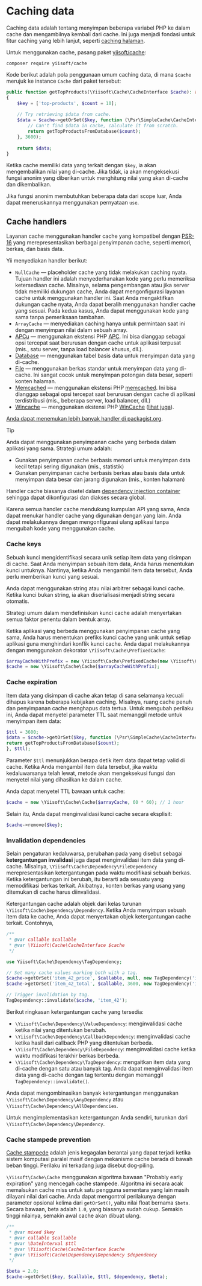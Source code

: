 # Caching data

Caching data adalah tentang menyimpan beberapa variabel PHP ke dalam cache dan mengambilnya kembali dari cache.
Ini juga menjadi fondasi untuk fitur caching yang lebih lanjut, seperti [caching halaman](page.md).

Untuk menggunakan cache, pasang paket [yiisoft/cache](https://github.com/yiisoft/cache):

```shell
composer require yiisoft/cache
```

Kode berikut adalah pola penggunaan umum caching data, di mana `$cache` merujuk ke
instance `Cache` dari paket tersebut:

```php
public function getTopProducts(\Yiisoft\Cache\CacheInterface $cache): array
{
    $key = ['top-products', $count = 10];
    
    // Try retrieving $data from cache.
    $data = $cache->getOrSet($key, function (\Psr\SimpleCache\CacheInterface $cache) use ($count) {
        // Can't find $data in cache, calculate it from scratch.
        return getTopProductsFromDatabase($count);
    }, 3600);
    
    return $data;
}
```

Ketika cache memiliki data yang terkait dengan `$key`, ia akan mengembalikan nilai yang di-cache.
Jika tidak, ia akan mengeksekusi fungsi anonim yang diberikan untuk menghitung nilai yang akan di-cache dan dikembalikan.

Jika fungsi anonim membutuhkan beberapa data dari scope luar, Anda dapat meneruskannya menggunakan pernyataan `use`.

## Cache handlers

Layanan cache menggunakan handler cache yang kompatibel dengan [PSR-16](https://www.php-fig.org/psr/psr-16/) yang merepresentasikan berbagai
penyimpanan cache, seperti memori, berkas, dan basis data.

Yii menyediakan handler berikut:

- `NullCache` — placeholder cache yang tidak melakukan caching nyata. Tujuan handler ini adalah menyederhanakan
  kode yang perlu memeriksa ketersediaan cache. Misalnya, selama pengembangan atau jika server tidak memiliki
  dukungan cache, Anda dapat mengonfigurasi layanan cache untuk menggunakan handler ini.
  Saat Anda mengaktifkan dukungan cache nyata, Anda dapat beralih menggunakan handler cache yang sesuai.
  Pada kedua kasus, Anda dapat menggunakan kode yang sama tanpa pemeriksaan tambahan.
- `ArrayCache` — menyediakan caching hanya untuk permintaan saat ini dengan menyimpan nilai dalam sebuah array.
- [APCu](https://github.com/yiisoft/cache-apcu) — menggunakan ekstensi PHP [APC](https://secure.php.net/manual/en/book.apc.php).
  Ini bisa dianggap sebagai opsi tercepat saat berurusan dengan cache untuk aplikasi terpusat (mis., satu
  server, tanpa load balancer khusus, dll.).
- [Database](https://github.com/yiisoft/cache-db) — menggunakan tabel basis data untuk menyimpan data yang di-cache.
- [File](https://github.com/yiisoft/cache-file) — menggunakan berkas standar untuk menyimpan data yang di-cache. Ini sangat cocok
  untuk menyimpan potongan data besar, seperti konten halaman.
- [Memcached](https://github.com/yiisoft/cache-memcached) — menggunakan ekstensi PHP [memcached](https://secure.php.net/manual/en/book.memcached.php).
  Ini bisa dianggap sebagai opsi tercepat saat berurusan dengan cache di aplikasi terdistribusi
  (mis., beberapa server, load balancer, dll.)
- [Wincache](https://github.com/yiisoft/cache-wincache) — menggunakan ekstensi PHP [WinCache](https://iis.net/downloads/microsoft/wincache-extension)
  ([lihat juga](https://secure.php.net/manual/en/book.wincache.php)).

[Anda dapat menemukan lebih banyak handler di packagist.org](https://packagist.org/providers/psr/simple-cache-implementation).

> [!TIP]
> Anda dapat menggunakan penyimpanan cache yang berbeda dalam aplikasi yang sama. Strategi umum adalah:
> - Gunakan penyimpanan cache berbasis memori untuk menyimpan data kecil tetapi sering digunakan (mis., statistik)
> - Gunakan penyimpanan cache berbasis berkas atau basis data untuk menyimpan data besar dan jarang digunakan (mis., konten halaman)

Handler cache biasanya disetel dalam [dependency injection container](../concept/di-container.md) sehingga dapat
dikonfigurasi dan diakses secara global.

Karena semua handler cache mendukung kumpulan API yang sama, Anda dapat menukar handler cache yang digunakan
dengan yang lain. Anda dapat melakukannya dengan mengonfigurasi ulang aplikasi tanpa mengubah kode yang menggunakan cache.

### Cache keys

Sebuah kunci mengidentifikasi secara unik setiap item data yang disimpan di cache. Saat Anda menyimpan sebuah item data,
Anda harus menentukan kunci untuknya. Nantinya, ketika Anda mengambil item data tersebut, Anda perlu memberikan
kunci yang sesuai.

Anda dapat menggunakan string atau nilai arbitrer sebagai kunci cache. Ketika kunci bukan string, ia akan
diserialisasi menjadi string secara otomatis.

Strategi umum dalam mendefinisikan kunci cache adalah menyertakan semua faktor penentu dalam bentuk array.

Ketika aplikasi yang berbeda menggunakan penyimpanan cache yang sama, Anda harus menentukan prefiks kunci cache yang unik
untuk setiap aplikasi guna menghindari konflik kunci cache.
Anda dapat melakukannya dengan menggunakan dekorator `\Yiisoft\Cache\PrefixedCache`:

```php
$arrayCacheWithPrefix = new \Yiisoft\Cache\PrefixedCache(new \Yiisoft\Cache\ArrayCache(), 'myapp_');
$cache = new \Yiisoft\Cache\Cache($arrayCacheWithPrefix);
```

### Cache expiration

Item data yang disimpan di cache akan tetap di sana selamanya kecuali dihapus karena beberapa kebijakan
caching. Misalnya, ruang cache penuh dan penyimpanan cache menghapus data tertua.
Untuk mengubah perilaku ini, Anda dapat menyetel parameter TTL saat memanggil metode untuk menyimpan item data:

```php
$ttl = 3600;
$data = $cache->getOrSet($key, function (\Psr\SimpleCache\CacheInterface $cache) use ($count) {
return getTopProductsFromDatabase($count);
}, $ttl);
```

Parameter `$ttl` menunjukkan berapa detik item data dapat tetap valid di cache. Ketika Anda mengambil
item data tersebut, jika waktu kedaluwarsanya telah lewat, metode akan mengeksekusi fungsi dan menyetel nilai yang dihasilkan
ke dalam cache.

Anda dapat menyetel TTL bawaan untuk cache:

```php
$cache = new \Yiisoft\Cache\Cache($arrayCache, 60 * 60); // 1 hour
```

Selain itu, Anda dapat menginvalidasi kunci cache secara eksplisit:

```php
$cache->remove($key);
```

### Invalidation dependencies

Selain pengaturan kedaluwarsa, perubahan pada yang disebut sebagai **ketergantungan invalidasi** juga dapat menginvalidasi item data yang di-cache.
Misalnya, `\Yiisoft\Cache\Dependency\FileDependency` merepresentasikan ketergantungan pada waktu modifikasi sebuah berkas.
Ketika ketergantungan ini berubah, itu berarti ada sesuatu yang memodifikasi berkas terkait.
Akibatnya, konten berkas yang usang yang ditemukan di cache harus diinvalidasi.

Ketergantungan cache adalah objek dari kelas turunan `\Yiisoft\Cache\Dependency\Dependency`. Ketika Anda
menyimpan sebuah item data ke cache, Anda dapat menyertakan objek ketergantungan cache terkait. Contohnya,

```php
/**
 * @var callable $callable
 * @var \Yiisoft\Cache\CacheInterface $cache
 */

use Yiisoft\Cache\Dependency\TagDependency;

// Set many cache values marking both with a tag.
$cache->getOrSet('item_42_price', $callable, null, new TagDependency('item_42'));
$cache->getOrSet('item_42_total', $callable, 3600, new TagDependency('item_42'));

// Trigger invalidation by tag.
TagDependency::invalidate($cache, 'item_42');
```

Berikut ringkasan ketergantungan cache yang tersedia:

- `\Yiisoft\Cache\Dependency\ValueDependency`: menginvalidasi cache ketika nilai yang ditentukan berubah.
- `\Yiisoft\Cache\Dependency\CallbackDependency`: menginvalidasi cache ketika hasil dari callback PHP yang ditentukan
  berbeda.
- `\Yiisoft\Cache\Dependency\FileDependency`: menginvalidasi cache ketika waktu modifikasi terakhir berkas berbeda.
- `\Yiisoft\Cache\Dependency\TagDependency`: mengaitkan item data yang di-cache dengan satu atau banyak tag. Anda dapat menginvalidasi
  item data yang di-cache dengan tag tertentu dengan memanggil `TagDependency::invalidate()`.

Anda dapat mengombinasikan banyak ketergantungan menggunakan `\Yiisoft\Cache\Dependency\AnyDependency` atau `\Yiisoft\Cache\Dependency\AllDependencies`.

Untuk mengimplementasikan ketergantungan Anda sendiri, turunkan dari `\Yiisoft\Cache\Dependency\Dependency`.

### Cache stampede prevention

[Cache stampede](https://en.wikipedia.org/wiki/Cache_stampede) adalah jenis kegagalan berantai yang dapat terjadi ketika sistem komputasi paralel masif
dengan mekanisme cache berada di bawah beban tinggi.
Perilaku ini terkadang juga disebut dog-piling.

`\Yiisoft\Cache\Cache` menggunakan algoritma bawaan "Probably early expiration" yang mencegah cache stampede.
Algoritma ini secara acak memalsukan cache miss untuk satu pengguna sementara yang lain masih dilayani nilai dari cache.
Anda dapat mengontrol perilakunya dengan parameter opsional kelima dari `getOrSet()`, yaitu nilai float bernama `$beta`.
Secara bawaan, beta adalah `1.0`, yang biasanya sudah cukup.
Semakin tinggi nilainya, semakin awal cache akan dibuat ulang.

```php
/**
 * @var mixed $key
 * @var callable $callable
 * @var \DateInterval $ttl
 * @var \Yiisoft\Cache\CacheInterface $cache
 * @var \Yiisoft\Cache\Dependency\Dependency $dependency
 */

$beta = 2.0;
$cache->getOrSet($key, $callable, $ttl, $dependency, $beta);
```
